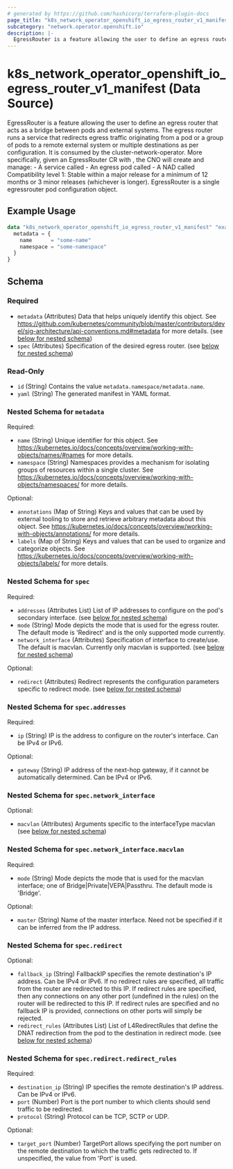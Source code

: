 ```yaml
---
# generated by https://github.com/hashicorp/terraform-plugin-docs
page_title: "k8s_network_operator_openshift_io_egress_router_v1_manifest Data Source - terraform-provider-k8s"
subcategory: "network.operator.openshift.io"
description: |-
  EgressRouter is a feature allowing the user to define an egress router that acts as a bridge between pods and external systems. The egress router runs a service that redirects egress traffic originating from a pod or a group of pods to a remote external system or multiple destinations as per configuration.  It is consumed by the cluster-network-operator. More specifically, given an EgressRouter CR with , the CNO will create and manage: - A service called  - An egress pod called  - A NAD called   Compatibility level 1: Stable within a major release for a minimum of 12 months or 3 minor releases (whichever is longer).  EgressRouter is a single egressrouter pod configuration object.
---
```


# k8s_network_operator_openshift_io_egress_router_v1_manifest (Data Source)

EgressRouter is a feature allowing the user to define an egress router that acts as a bridge between pods and external systems. The egress router runs a service that redirects egress traffic originating from a pod or a group of pods to a remote external system or multiple destinations as per configuration.  It is consumed by the cluster-network-operator. More specifically, given an EgressRouter CR with <name>, the CNO will create and manage: - A service called <name> - An egress pod called <name> - A NAD called <name>  Compatibility level 1: Stable within a major release for a minimum of 12 months or 3 minor releases (whichever is longer).  EgressRouter is a single egressrouter pod configuration object.

## Example Usage

```terraform
data "k8s_network_operator_openshift_io_egress_router_v1_manifest" "example" {
  metadata = {
    name      = "some-name"
    namespace = "some-namespace"
  }
}
```

<!-- schema generated by tfplugindocs -->
## Schema

### Required

- `metadata` (Attributes) Data that helps uniquely identify this object. See https://github.com/kubernetes/community/blob/master/contributors/devel/sig-architecture/api-conventions.md#metadata for more details. (see [below for nested schema](#nestedatt--metadata))
- `spec` (Attributes) Specification of the desired egress router. (see [below for nested schema](#nestedatt--spec))

### Read-Only

- `id` (String) Contains the value `metadata.namespace/metadata.name`.
- `yaml` (String) The generated manifest in YAML format.

<a id="nestedatt--metadata"></a>
### Nested Schema for `metadata`

Required:

- `name` (String) Unique identifier for this object. See https://kubernetes.io/docs/concepts/overview/working-with-objects/names/#names for more details.
- `namespace` (String) Namespaces provides a mechanism for isolating groups of resources within a single cluster. See https://kubernetes.io/docs/concepts/overview/working-with-objects/namespaces/ for more details.

Optional:

- `annotations` (Map of String) Keys and values that can be used by external tooling to store and retrieve arbitrary metadata about this object. See https://kubernetes.io/docs/concepts/overview/working-with-objects/annotations/ for more details.
- `labels` (Map of String) Keys and values that can be used to organize and categorize objects. See https://kubernetes.io/docs/concepts/overview/working-with-objects/labels/ for more details.


<a id="nestedatt--spec"></a>
### Nested Schema for `spec`

Required:

- `addresses` (Attributes List) List of IP addresses to configure on the pod's secondary interface. (see [below for nested schema](#nestedatt--spec--addresses))
- `mode` (String) Mode depicts the mode that is used for the egress router. The default mode is 'Redirect' and is the only supported mode currently.
- `network_interface` (Attributes) Specification of interface to create/use. The default is macvlan. Currently only macvlan is supported. (see [below for nested schema](#nestedatt--spec--network_interface))

Optional:

- `redirect` (Attributes) Redirect represents the configuration parameters specific to redirect mode. (see [below for nested schema](#nestedatt--spec--redirect))

<a id="nestedatt--spec--addresses"></a>
### Nested Schema for `spec.addresses`

Required:

- `ip` (String) IP is the address to configure on the router's interface. Can be IPv4 or IPv6.

Optional:

- `gateway` (String) IP address of the next-hop gateway, if it cannot be automatically determined. Can be IPv4 or IPv6.


<a id="nestedatt--spec--network_interface"></a>
### Nested Schema for `spec.network_interface`

Optional:

- `macvlan` (Attributes) Arguments specific to the interfaceType macvlan (see [below for nested schema](#nestedatt--spec--network_interface--macvlan))

<a id="nestedatt--spec--network_interface--macvlan"></a>
### Nested Schema for `spec.network_interface.macvlan`

Required:

- `mode` (String) Mode depicts the mode that is used for the macvlan interface; one of Bridge|Private|VEPA|Passthru. The default mode is 'Bridge'.

Optional:

- `master` (String) Name of the master interface. Need not be specified if it can be inferred from the IP address.



<a id="nestedatt--spec--redirect"></a>
### Nested Schema for `spec.redirect`

Optional:

- `fallback_ip` (String) FallbackIP specifies the remote destination's IP address. Can be IPv4 or IPv6. If no redirect rules are specified, all traffic from the router are redirected to this IP. If redirect rules are specified, then any connections on any other port (undefined in the rules) on the router will be redirected to this IP. If redirect rules are specified and no fallback IP is provided, connections on other ports will simply be rejected.
- `redirect_rules` (Attributes List) List of L4RedirectRules that define the DNAT redirection from the pod to the destination in redirect mode. (see [below for nested schema](#nestedatt--spec--redirect--redirect_rules))

<a id="nestedatt--spec--redirect--redirect_rules"></a>
### Nested Schema for `spec.redirect.redirect_rules`

Required:

- `destination_ip` (String) IP specifies the remote destination's IP address. Can be IPv4 or IPv6.
- `port` (Number) Port is the port number to which clients should send traffic to be redirected.
- `protocol` (String) Protocol can be TCP, SCTP or UDP.

Optional:

- `target_port` (Number) TargetPort allows specifying the port number on the remote destination to which the traffic gets redirected to. If unspecified, the value from 'Port' is used.

